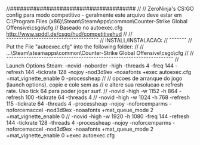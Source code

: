 //######################################
//
// ZeroNinja's CS:GO config para modo competitivo - geralmente este arquivo deve estar em C:\Program Files (x86)\Steam\SteamApps\common\Counter-Strike Global Offensive\csgo\cfg
// Baseado no autoexec.cfg http://www.spddl.de/csgo/hud/competitivehud
//
// ¯¯¯¯¯¯¯¯¯¯¯¯¯¯¯¯¯¯¯¯¯¯¯¯¯¯¯¯¯¯¯¯¯¯¯¯¯
// INSTALL/INSTALACAO:
// ¯¯¯¯¯¯¯
// Put the File "autoexec.cfg" into the following folder:
//
// ...\Steam\steamapps\common\Counter-Strike Global Offensive\csgo\cfg
//
// ¯¯¯¯¯¯¯¯¯¯¯¯¯¯¯¯¯¯¯¯¯¯¯¯¯¯¯¯¯¯¯¯¯¯¯¯¯¯¯¯¯¯¯¯¯¯¯¯¯¯¯¯¯¯¯¯¯¯¯¯¯¯¯¯¯¯¯
// Launch Options Steam: -novid -noborder -high -threads 4 -freq 144 -refresh 144 -tickrate 128 -nojoy -nod3d9ex -noaafonts +exec autoexec.cfg +mat_vignette_enable 0 -processheap
//
// opcoes de arranque do jogo (launch options). copie e cole sem as // e altere sua resolucao e refresh rate. Uso tick 64 para poder jogar surf.
// -novid -high -w 1152 -h 864 -refresh 100 -tickrate 64 -threads 4
// -novid -high -w 1024 -h 768 -refresh 115 -tickrate 64 -threads 4 -processheap -nojoy -noforcemparms -noforcemaccel -nod3d9ex -noaafonts +mat_queue_mode 2 +mat_vignette_enable 0
// -novid -high -w 1920 -h 1080 -freq 144 -refresh 144 -tickrate 128 -threads 4 -processheap -nojoy -noforcemparms -noforcemaccel -nod3d9ex -noaafonts +mat_queue_mode 2 +mat_vignette_enable 0 +exec autoexec.cfg
